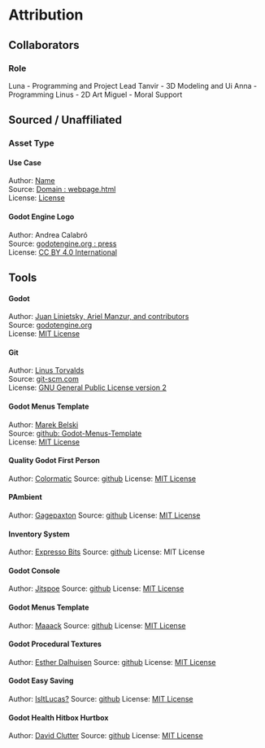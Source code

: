 # Attribution
## Collaborators

### Role
Luna - Programming and Project Lead 
Tanvir - 3D Modeling and Ui
Anna - Programming
Linus - 2D Art
Miguel - Moral Support

## Sourced / Unaffiliated
### Asset Type
#### Use Case
Author: [Name]()  
Source: [Domain : webpage.html]()  
License: [License]()

#### Godot Engine Logo
Author: Andrea Calabró  
Source: [godotengine.org : press](https://godotengine.org/press/)  
License: [CC BY 4.0 International](https://github.com/godotengine/godot/blob/master/LOGO_LICENSE.txt) 

## Tools
#### Godot
Author: [Juan Linietsky, Ariel Manzur, and contributors](https://godotengine.org/contact)  
Source: [godotengine.org](https://godotengine.org/)  
License: [MIT License](https://github.com/godotengine/godot/blob/master/LICENSE.txt) 

#### Git
Author: [Linus Torvalds](https://github.com/torvalds)  
Source: [git-scm.com](https://git-scm.com/downloads)  
License: [GNU General Public License version 2](https://opensource.org/licenses/GPL-2.0)

#### Godot Menus Template
Author: [Marek Belski](https://github.com/Maaack/Godot-Menus-Template/graphs/contributors)  
Source: [github: Godot-Menus-Template](https://github.com/Maaack/Godot-Menus-Template)  
License: [MIT License](LICENSE.txt)  

#### Quality Godot First Person
Author: [Colormatic](https://git.colormatic.org/ColormaticStudios/quality-godot-first-person)
Source: [github](https://git.colormatic.org/ColormaticStudios/quality-godot-first-person)
License: [MIT License](licensefpc.txt)

#### PAmbient
Author: [Gagepaxton](https://github.com/gagepaxton)
Source: [github](https://github.com/gagepaxton/PAmbient)
License: [MIT License](licensePAmbient.txt)

#### Inventory System
Author: [Expresso Bits](https://github.com/expressobits)
Source: [github](https://github.com/expressobits/inventory-system)
License: MIT License

#### Godot Console
Author: [Jitspoe](https://github.com/jitspoe)
Source: [github](https://github.com/jitspoe/godot-console)
License: [MIT License](LicenseConsole.txt)

#### Godot Menus Template
Author: [Maaack](https://github.com/Maaack)
Source: [github](https://github.com/Maaack/Godot-Menus-Template)
License: [MIT License](LICENSEMaaacks.txt)

#### Godot Procedural Textures
Author: [Esther Dalhuisen](https://github.com/wakeofluna)
Source: [github](https://github.com/wakeofluna/godot-procedural-textures)
License: [MIT License](licenseProText.txt)

#### Godot Easy Saving
Author: [IsItLucas?](https://github.com/IsItLucas)
Source: [github](https://github.com/IsItLucas/godot_easy_saving)
License: [MIT License](licenseSave.txt)

#### Godot Health Hitbox Hurtbox
Author: [David Clutter](https://github.com/cluttered-code)
Source: [github](https://github.com/cluttered-code/godot-health-hitbox-hurtbox)
License: [MIT License](licenseHealth.txt)
